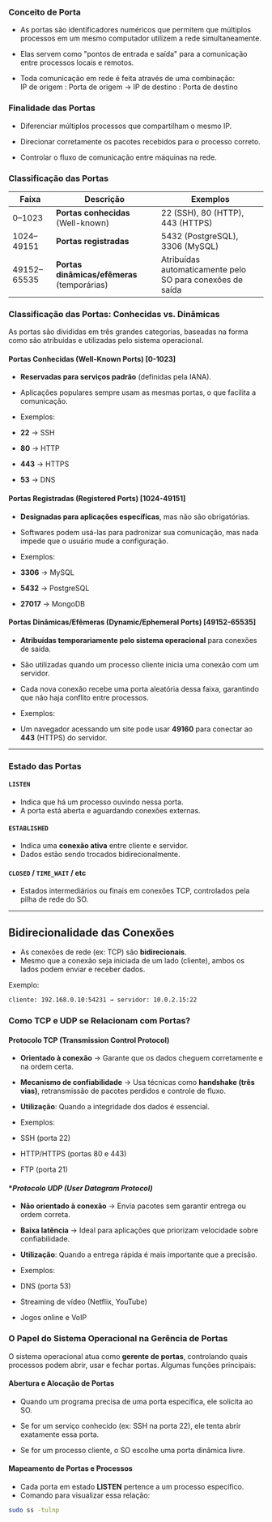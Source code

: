 ### Conceito de Porta

- As portas são identificadores numéricos que permitem que múltiplos processos em um mesmo computador utilizem a rede simultaneamente.

- Elas servem como "pontos de entrada e saída" para a comunicação entre processos locais e remotos.

- Toda comunicação em rede é feita através de uma combinação:  
	IP de origem : Porta de origem → IP de destino : Porta de destino
### Finalidade das Portas

- Diferenciar múltiplos processos que compartilham o mesmo IP.

- Direcionar corretamente os pacotes recebidos para o processo correto.

- Controlar o fluxo de comunicação entre máquinas na rede.

### Classificação das Portas

| Faixa       | Descrição                                   | Exemplos                                                  |
| ----------- | ------------------------------------------- | --------------------------------------------------------- |
| 0–1023      | **Portas conhecidas** (Well-known)          | 22 (SSH), 80 (HTTP), 443 (HTTPS)                          |
| 1024–49151  | **Portas registradas**                      | 5432 (PostgreSQL), 3306 (MySQL)                           |
| 49152–65535 | **Portas dinâmicas/efêmeras** (temporárias) | Atribuídas automaticamente pelo SO para conexões de saída |
### Classificação das Portas: Conhecidas vs. Dinâmicas

As portas são divididas em três grandes categorias, baseadas na forma como são atribuídas e utilizadas pelo sistema operacional.

#### **Portas Conhecidas (Well-Known Ports) [0-1023]**

- **Reservadas para serviços padrão** (definidas pela IANA).

- Aplicações populares sempre usam as mesmas portas, o que facilita a comunicação.

- Exemplos:
- **22** → SSH
- **80** → HTTP
- **443** → HTTPS
- **53** → DNS

#### **Portas Registradas (Registered Ports) [1024-49151]**

- **Designadas para aplicações específicas**, mas não são obrigatórias.

- Softwares podem usá-las para padronizar sua comunicação, mas nada impede que o usuário mude a configuração.

- Exemplos:
- **3306** → MySQL
- **5432** → PostgreSQL
- **27017** → MongoDB

#### **Portas Dinâmicas/Efêmeras (Dynamic/Ephemeral Ports) [49152-65535]**

- **Atribuídas temporariamente pelo sistema operacional** para conexões de saída.

- São utilizadas quando um processo cliente inicia uma conexão com um servidor.

- Cada nova conexão recebe uma porta aleatória dessa faixa, garantindo que não haja conflito entre processos.

- Exemplos:
- Um navegador acessando um site pode usar **49160** para conectar ao **443** (HTTPS) do servidor.

---
### Estado das Portas

#### `LISTEN`
- Indica que há um processo ouvindo nessa porta.
- A porta está aberta e aguardando conexões externas.

#### `ESTABLISHED`
- Indica uma **conexão ativa** entre cliente e servidor.
- Dados estão sendo trocados bidirecionalmente.

#### `CLOSED` / `TIME_WAIT` / etc
- Estados intermediários ou finais em conexões TCP, controlados pela pilha de rede do SO.

---

## Bidirecionalidade das Conexões

- As conexões de rede (ex: TCP) são **bidirecionais**.
- Mesmo que a conexão seja iniciada de um lado (cliente), ambos os lados podem enviar e receber dados.

Exemplo:
```bash
cliente: 192.168.0.10:54231 → servidor: 10.0.2.15:22
```

### Como TCP e UDP se Relacionam com Portas?

#### **Protocolo TCP (Transmission Control Protocol)**

- **Orientado à conexão** → Garante que os dados cheguem corretamente e na ordem certa.

- **Mecanismo de confiabilidade** → Usa técnicas como **handshake (três vias)**, retransmissão de pacotes perdidos e controle de fluxo.

- **Utilização**: Quando a integridade dos dados é essencial.
- Exemplos:
- SSH (porta 22)
- HTTP/HTTPS (portas 80 e 443)
- FTP (porta 21)

#### **Protocolo UDP (User Datagram Protocol)*

- **Não orientado à conexão** → Envia pacotes sem garantir entrega ou ordem correta.

- **Baixa latência** → Ideal para aplicações que priorizam velocidade sobre confiabilidade.

- **Utilização**: Quando a entrega rápida é mais importante que a precisão.

- Exemplos:
- DNS (porta 53)
- Streaming de vídeo (Netflix, YouTube)
- Jogos online e VoIP


### O Papel do Sistema Operacional na Gerência de Portas

O sistema operacional atua como **gerente de portas**, controlando quais processos podem abrir, usar e fechar portas. Algumas funções principais:

#### **Abertura e Alocação de Portas**

- Quando um programa precisa de uma porta específica, ele solicita ao SO.

- Se for um serviço conhecido (ex: SSH na porta 22), ele tenta abrir exatamente essa porta.

- Se for um processo cliente, o SO escolhe uma porta dinâmica livre.

#### **Mapeamento de Portas e Processos**

- Cada porta em estado **LISTEN** pertence a um processo específico.
- Comando para visualizar essa relação:

```bash
sudo ss -tulnp